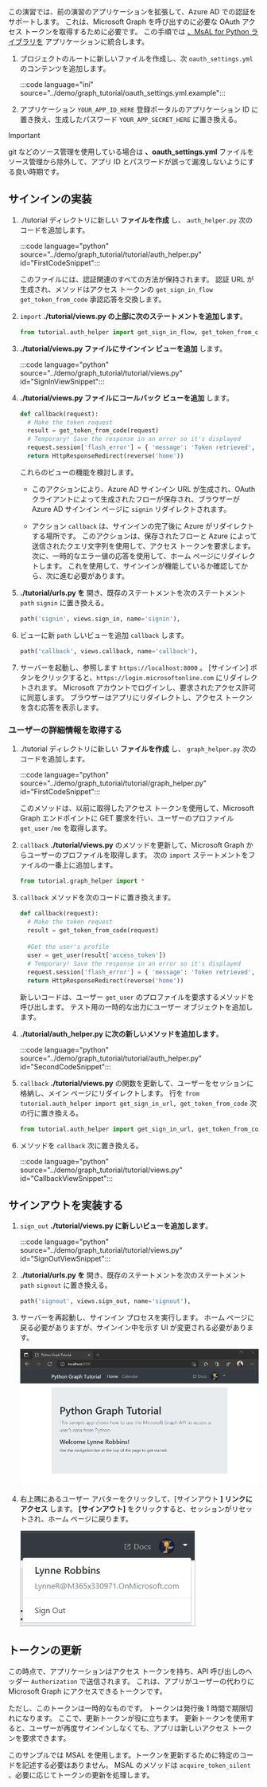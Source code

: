 <!-- markdownlint-disable MD002 MD041 -->

この演習では、前の演習のアプリケーションを拡張して、Azure AD での認証をサポートします。 これは、Microsoft Graph を呼び出すのに必要な OAuth アクセス トークンを取得するために必要です。 この手順では [、MsAL for Python ライブラリを](https://github.com/AzureAD/microsoft-authentication-library-for-python) アプリケーションに統合します。

1. プロジェクトのルートに新しいファイルを作成し、次 `oauth_settings.yml` のコンテンツを追加します。

    :::code language="ini" source="../demo/graph_tutorial/oauth_settings.yml.example":::

1. アプリケーション `YOUR_APP_ID_HERE` 登録ポータルのアプリケーション ID に置き換え、生成したパスワード `YOUR_APP_SECRET_HERE` に置き換える。

> [!IMPORTANT]
> git などのソース管理を使用している場合は **、oauth_settings.yml** ファイルをソース管理から除外して、アプリ ID とパスワードが誤って漏洩しないようにする良い時期です。

## <a name="implement-sign-in"></a>サインインの実装

1. ./tutorial ディレクトリに新しい **ファイルを作成** し、 `auth_helper.py` 次のコードを追加します。

    :::code language="python" source="../demo/graph_tutorial/tutorial/auth_helper.py" id="FirstCodeSnippet":::

    このファイルには、認証関連のすべての方法が保持されます。 認証 URL が生成され、メソッドはアクセス トークンの `get_sign_in_flow` `get_token_from_code` 承認応答を交換します。

1. `import` **./tutorial/views.py の上部に次のステートメントを追加します**。

    ```python
    from tutorial.auth_helper import get_sign_in_flow, get_token_from_code
    ```

1. **./tutorial/views.py ファイルにサインイン ビューを追加** します。

    :::code language="python" source="../demo/graph_tutorial/tutorial/views.py" id="SignInViewSnippet":::

1. **./tutorial/views.py ファイルにコールバック ビューを追加** します。

    ```python
    def callback(request):
      # Make the token request
      result = get_token_from_code(request)
      # Temporary! Save the response in an error so it's displayed
      request.session['flash_error'] = { 'message': 'Token retrieved', 'debug': format(result) }
      return HttpResponseRedirect(reverse('home'))
    ```

    これらのビューの機能を検討します。

    - このアクションにより、Azure AD サインイン URL が生成され、OAuth クライアントによって生成されたフローが保存され、ブラウザーが Azure AD サインイン ページに `signin` リダイレクトされます。

    - アクション `callback` は、サインインの完了後に Azure がリダイレクトする場所です。 このアクションは、保存されたフローと Azure によって送信されたクエリ文字列を使用して、アクセス トークンを要求します。 次に、一時的なエラー値の応答を使用して、ホーム ページにリダイレクトします。 これを使用して、サインインが機能しているか確認してから、次に進む必要があります。

1. **./tutorial/urls.py を** 開き、既存のステートメントを次のステートメント `path` `signin` に置き換える。

    ```python
    path('signin', views.sign_in, name='signin'),
    ```

1. ビューに新 `path` しいビューを追加 `callback` します。

    ```python
    path('callback', views.callback, name='callback'),
    ```

1. サーバーを起動し、参照します `https://localhost:8000` 。 [サインイン] ボタンをクリックすると、`https://login.microsoftonline.com` にリダイレクトされます。 Microsoft アカウントでログインし、要求されたアクセス許可に同意します。 ブラウザーはアプリにリダイレクトし、アクセス トークンを含む応答を表示します。

### <a name="get-user-details"></a>ユーザーの詳細情報を取得する

1. ./tutorial ディレクトリに新しい **ファイルを作成** し、 `graph_helper.py` 次のコードを追加します。

    :::code language="python" source="../demo/graph_tutorial/tutorial/graph_helper.py" id="FirstCodeSnippet":::

    このメソッドは、以前に取得したアクセス トークンを使用して、Microsoft Graph エンドポイントに GET 要求を行い、ユーザーのプロファイル `get_user` `/me` を取得します。

1. `callback` **./tutorial/views.py** のメソッドを更新して、Microsoft Graph からユーザーのプロファイルを取得します。 次の `import` ステートメントをファイルの一番上に追加します。

    ```python
    from tutorial.graph_helper import *
    ```

1. `callback` メソッドを次のコードに置き換えます。

    ```python
    def callback(request):
      # Make the token request
      result = get_token_from_code(request)

      #Get the user's profile
      user = get_user(result['access_token'])
      # Temporary! Save the response in an error so it's displayed
      request.session['flash_error'] = { 'message': 'Token retrieved', 'debug': 'User: {0}\nToken: {1}'.format(user, result) }
      return HttpResponseRedirect(reverse('home'))
    ```

    新しいコードは、ユーザー `get_user` のプロファイルを要求するメソッドを呼び出します。 テスト用の一時的な出力にユーザー オブジェクトを追加します。

1. **./tutorial/auth_helper.py に次の新しいメソッドを追加します**。

    :::code language="python" source="../demo/graph_tutorial/tutorial/auth_helper.py" id="SecondCodeSnippet":::

1. `callback` **./tutorial/views.py** の関数を更新して、ユーザーをセッションに格納し、メイン ページにリダイレクトします。 行を `from tutorial.auth_helper import get_sign_in_url, get_token_from_code` 次の行に置き換える。

    ```python
    from tutorial.auth_helper import get_sign_in_url, get_token_from_code, store_user, remove_user_and_token, get_token
    ```

1. メソッドを `callback` 次に置き換える。

    :::code language="python" source="../demo/graph_tutorial/tutorial/views.py" id="CallbackViewSnippet":::

## <a name="implement-sign-out"></a>サインアウトを実装する

1. `sign_out` **./tutorial/views.py に新しいビューを追加します**。

    :::code language="python" source="../demo/graph_tutorial/tutorial/views.py" id="SignOutViewSnippet":::

1. **./tutorial/urls.py を** 開き、既存のステートメントを次のステートメント `path` `signout` に置き換える。

    ```python
    path('signout', views.sign_out, name='signout'),
    ```

1. サーバーを再起動し、サインイン プロセスを実行します。 ホーム ページに戻る必要がありますが、サインイン中を示す UI が変更される必要があります。

    ![サインイン後のホーム ページのスクリーンショット](./images/add-aad-auth-01.png)

1. 右上隅にあるユーザー アバターをクリックして、[サインアウト **] リンクにアクセス** します。 **[サインアウト]** をクリックすると、セッションがリセットされ、ホーム ページに戻ります。

    ![[サインアウト] リンクのドロップダウン メニューのスクリーンショット](./images/add-aad-auth-02.png)

## <a name="refreshing-tokens"></a>トークンの更新

この時点で、アプリケーションはアクセス トークンを持ち、API 呼び出しのヘッダー `Authorization` で送信されます。 これは、アプリがユーザーの代わりに Microsoft Graph にアクセスできるトークンです。

ただし、このトークンは一時的なものです。 トークンは発行後 1 時間で期限切れになります。 ここで、更新トークンが役に立ちます。 更新トークンを使用すると、ユーザーが再度サインインしなくても、アプリは新しいアクセス トークンを要求できます。

このサンプルでは MSAL を使用します。トークンを更新するために特定のコードを記述する必要はありません。 MSAL のメソッドは `acquire_token_silent` 、必要に応じてトークンの更新を処理します。
